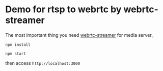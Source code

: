 # Demo for rtsp to webrtc by webrtc-streamer

The most important thing you need [webrtc-streamer](https://github.com/mpromonet/webrtc-streamer) for media server。  
```
npm install

npm start
```
then access `http://localhost:3000`
